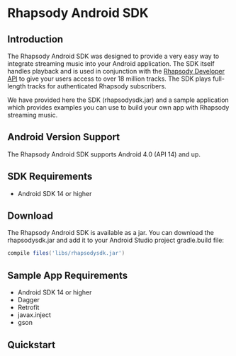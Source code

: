 # Rhapsody Android SDK

## Introduction
The Rhapsody Android SDK was designed to provide a very easy way to integrate streaming music into your Android application. The SDK itself handles playback and is used in conjunction with the [Rhapsody Developer API](http://developer.rhapsody.com) to give your users access to over 18 million tracks. The SDK plays full-length tracks for authenticated Rhapsody subscribers.

We have provided here the SDK (rhapsodysdk.jar) and a sample application which provides examples you can use to build your own app with Rhapsody streaming music.


## Android Version Support
The Rhapsody Android SDK supports Android 4.0 (API 14) and up.

## SDK Requirements
- Android SDK 14 or higher

## Download
The Rhapsody Android SDK is available as a jar. You can download the rhapsodysdk.jar and add it to your Android Studio project gradle.build file:

```groovy
compile files('libs/rhapsodysdk.jar')
```

## Sample App Requirements
- Android SDK 14 or higher
- Dagger
- Retrofit
- javax.inject
- gson


## Quickstart









